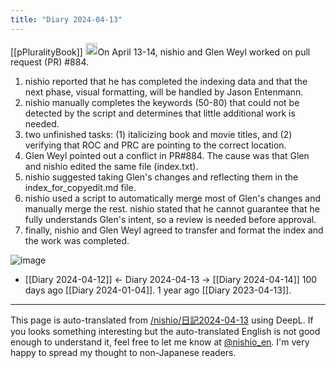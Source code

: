 ```yaml
---
title: "Diary 2024-04-13"
---
```


[[pPluralityBook]]
<img src='https://scrapbox.io/api/pages/nishio-en/claude/icon' alt='claude.icon' height="19.5"/>On April 13-14, nishio and Glen Weyl worked on pull request (PR) #884.
1. nishio reported that he has completed the indexing data and that the next phase, visual formatting, will be handled by Jason Entenmann.
2. nishio manually completes the keywords (50-80) that could not be detected by the script and determines that little additional work is needed.
3. two unfinished tasks: (1) italicizing book and movie titles, and (2) verifying that ROC and PRC are pointing to the correct location.
4. Glen Weyl pointed out a conflict in PR#884. The cause was that Glen and nishio edited the same file (index.txt).
5. nishio suggested taking Glen's changes and reflecting them in the index_for_copyedit.md file.
6. nishio used a script to automatically merge most of Glen's changes and manually merge the rest. nishio stated that he cannot guarantee that he fully understands Glen's intent, so a review is needed before approval.
7. finally, nishio and Glen Weyl agreed to transfer and format the index and the work was completed.


![image](https://gyazo.com/4ecfcba474073fe79b8393d3b36d5f1c/thumb/1000)


- [[Diary 2024-04-12]] ← Diary 2024-04-13 → [[Diary 2024-04-14]]
100 days ago [[Diary 2024-01-04]].
1 year ago [[Diary 2023-04-13]].
---
This page is auto-translated from [/nishio/日記2024-04-13](https://scrapbox.io/nishio/日記2024-04-13) using DeepL. If you looks something interesting but the auto-translated English is not good enough to understand it, feel free to let me know at [@nishio_en](https://twitter.com/nishio_en). I'm very happy to spread my thought to non-Japanese readers.
